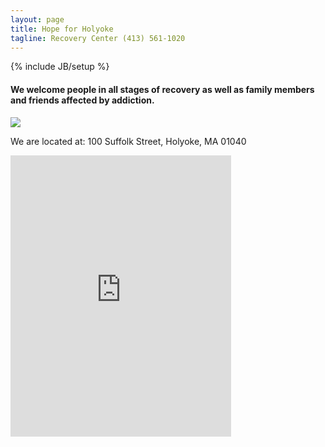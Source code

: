```yaml
---
layout: page
title: Hope for Holyoke
tagline: Recovery Center (413) 561-1020 
---
```

{% include JB/setup %}
#### We welcome people in all stages of recovery as well as family members and friends affected by addiction. 

<img class="largewidth" src="{{ site.url }}/assets/images/h4h_building_front.jpg" />

We are located at: 100 Suffolk Street, Holyoke, MA 01040

<iframe  src="https://www.google.com/maps/embed?pb=!1m18!1m12!1m3!1d2955.354372224753!2d-72.61247094881442!3d42.20687017909527!2m3!1f0!2f0!3f0!3m2!1i1024!2i768!4f13.1!3m3!1m2!1s0x89e6dc1f24cb9a4f%3A0xd93423361b05edc1!2s100+Suffolk+St%2C+Holyoke%2C+MA+01040!5e0!3m2!1sen!2sus!4v1504894634781" width="70%" height="450" frameborder="0" style="border:0" allowfullscreen></iframe>

<!--
<ul>
  {% for post in site.posts %}
    <li>
      <a href="{{ post.url }}">{{ post.title }}</a>
    </li>
  {% endfor %}
</ul>
-->